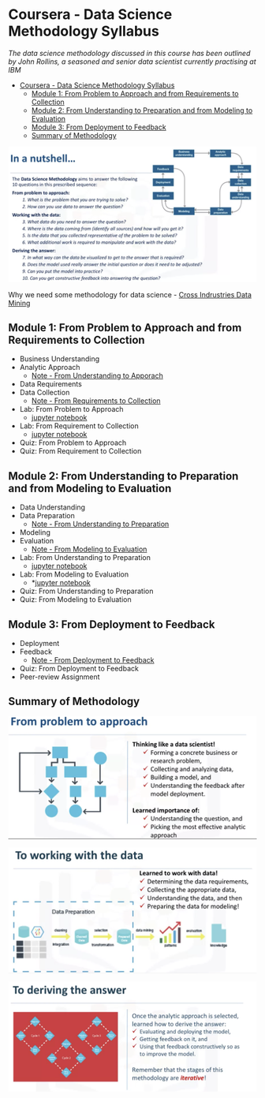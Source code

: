 # Coursera - Data Science Methodology Syllabus

*The data science methodology discussed in this course has been outlined by John Rollins, a seasoned and senior data scientist currently practising at IBM*

- [Coursera - Data Science Methodology Syllabus](#coursera---data-science-methodology-syllabus)
  - [Module 1: From Problem to Approach and from Requirements to Collection](#module-1-from-problem-to-approach-and-from-requirements-to-collection)
  - [Module 2: From Understanding to Preparation and from Modeling to Evaluation](#module-2-from-understanding-to-preparation-and-from-modeling-to-evaluation)
  - [Module 3: From Deployment to Feedback](#module-3-from-deployment-to-feedback)
  - [Summary of Methodology](#summary-of-methodology)

![nutshell](./res/截屏2020-01-03上午9.27.42.png)

Why we need some methodology for data science - [Cross Indrustries Data Mining](./CRIS-DM.md)

## Module 1: From Problem to Approach and from Requirements to Collection
* Business Understanding
* Analytic Approach
  * [Note - From Understanding to Apporach](Model&#32;1&#32;-&#32;From&#32;Problem&#32;to&#32;Approach/Model&#32;1&#32;-&#32;From&#32;Problem&#32;to&#32;Approach.md)
* Data Requirements
* Data Collection
  * [Note - From Requirements to Collection](Model&#32;1&#32;-&#32;From&#32;Requirement&#32;to&#32;Collection/From&#32;Requirement&#32;to&#32;Collection.md)
* Lab: From Problem to Approach
  * [jupyter notebook](Model&#32;1&#32;-&#32;From&#32;Problem&#32;to&#32;Approach/DS0103EN-1-1-1-From-Problem-to-Approach-v2.0.ipynb)
* Lab: From Requirement to Collection
  * [jupyter notebook](Model&#32;1&#32;-&#32;From&#32;Requirement&#32;to&#32;Collection/DS0103EN-2-2-1-From-Requirements-to-Collection-v2.0.ipynb)
* Quiz: From Problem to Approach
* Quiz: From Requirement to Collection
## Module 2: From Understanding to Preparation and from Modeling to Evaluation
* Data Understanding
* Data Preparation
  * [Note - From Understanding to Preparation](Model&#32;2&#32;-&#32;From&#32;Understanding&#32;to&#32;Preparation/From&#32;Understanding&#32;to&#32;Preparation.md)
* Modeling
* Evaluation
  * [Note - From Modeling to Evaluation](Model&#32;2&#32;-&#32;From&#32;Model&#32;to&#32;Evaluation/From&#32;Model&#32;to&#32;Evaluation.md)
* Lab: From Understanding to Preparation
  * [jupyter notebook](Model&#32;2&#32;-&#32;From&#32;Understanding&#32;to&#32;Preparation/DS0103EN-3-3-1-From-Understanding-to-Preparation-v2.0.ipynb)
* Lab: From Modeling to Evaluation
  * *[jupyter notebook](Model&#32;2&#32;-&#32;From&#32;Model&#32;to&#32;Evaluation/DS0103EN-4-4-1-From-Modeling-to-Evaluation-v2.0.ipynb)
* Quiz: From Understanding to Preparation
* Quiz: From Modeling to Evaluation
## Module 3: From Deployment to Feedback
* Deployment
* Feedback
  * [Note - From Deployment to Feedback](Model&#32;3&#32;-&#32;From&#32;Deployment&#32;to&#32;Feedback/From&#32;Deployment&#32;to&#32;Feedback.md)
* Quiz: From Deployment to Feedback
* Peer-review Assignment

## Summary of Methodology

![](res/截屏2020-01-06上午9.13.43.png)

![](res/截屏2020-01-06上午9.14.01.png)

![](res/截屏2020-01-06上午9.14.12.png)